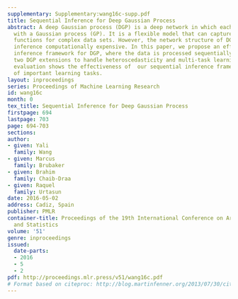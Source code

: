 ```yaml
---
supplementary: Supplementary:wang16c-supp.pdf
title: Sequential Inference for Deep Gaussian Process
abstract: A deep Gaussian process (DGP) is a deep network in which each layer is modelled
  with a Gaussian process (GP). It is a flexible model that can capture highly-nonlinear
  functions for complex data sets. However, the network structure of DGP often makes
  inference computationally expensive. In this paper, we propose an efficient sequential
  inference framework for DGP, where the data is processed sequentially. We also propose
  two DGP extensions to handle heteroscedasticity and multi-task learning. Our experimental
  evaluation shows the effectiveness of  our sequential inference framework on a number
  of important learning tasks.
layout: inproceedings
series: Proceedings of Machine Learning Research
id: wang16c
month: 0
tex_title: Sequential Inference for Deep Gaussian Process
firstpage: 694
lastpage: 703
page: 694-703
sections: 
author:
- given: Yali
  family: Wang
- given: Marcus
  family: Brubaker
- given: Brahim
  family: Chaib-Draa
- given: Raquel
  family: Urtasun
date: 2016-05-02
address: Cadiz, Spain
publisher: PMLR
container-title: Proceedings of the 19th International Conference on Artificial Intelligence
  and Statistics
volume: '51'
genre: inproceedings
issued:
  date-parts:
  - 2016
  - 5
  - 2
pdf: http://proceedings.mlr.press/v51/wang16c.pdf
# Format based on citeproc: http://blog.martinfenner.org/2013/07/30/citeproc-yaml-for-bibliographies/
---
```

